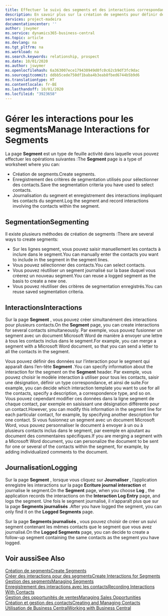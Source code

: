 ```yaml
---
title: Effectuer le suivi des segments et des interactions correspondantes| Microsoft Docs
description: En savoir plus sur la création de segments pour définir des groupes de contacts et spécifier des interactions pour des segments.
services: project-madeira
documentationcenter: ''
author: jswymer
ms.service: dynamics365-business-central
ms.topic: article
ms.devlang: na
ms.tgt_pltfrm: na
ms.workload: na
ms.search.keywords: relationship, prospect
ms.date: 10/01/2020
ms.author: jswymer
ms.openlocfilehash: 6a363007ece179430949d0fc0c62cb9df3fc9dac
ms.sourcegitcommit: ddbb5cede750df1baba4b3eab8fbed6744b5b9d6
ms.translationtype: HT
ms.contentlocale: fr-BE
ms.lasthandoff: 10/01/2020
ms.locfileid: "3923658"
---
```

# <a name="manage-interactions-for-segments"></a><span data-ttu-id="4cc81-103">Gérer les interactions pour les segments</span><span class="sxs-lookup"><span data-stu-id="4cc81-103">Manage Interactions for Segments</span></span>
<span data-ttu-id="4cc81-104">La page **Segment** est un type de feuille activité dans laquelle vous pouvez effectuer les opérations suivantes :</span><span class="sxs-lookup"><span data-stu-id="4cc81-104">The **Segment** page is a type of worksheet where you can:</span></span>

* <span data-ttu-id="4cc81-105">Création de segments.</span><span class="sxs-lookup"><span data-stu-id="4cc81-105">Create segments.</span></span>
* <span data-ttu-id="4cc81-106">Enregistrement des critères de segmentation utilisés pour sélectionner des contacts.</span><span class="sxs-lookup"><span data-stu-id="4cc81-106">Save the segmentation criteria you have used to select contacts.</span></span>
* <span data-ttu-id="4cc81-107">Journalisation du segment et enregistrement des interactions impliquant les contacts du segment.</span><span class="sxs-lookup"><span data-stu-id="4cc81-107">Log the segment and record interactions involving the contacts within the segment.</span></span>

## <a name="segmenting"></a><span data-ttu-id="4cc81-108">Segmentation</span><span class="sxs-lookup"><span data-stu-id="4cc81-108">Segmenting</span></span>
<span data-ttu-id="4cc81-109">Il existe plusieurs méthodes de création de segments :</span><span class="sxs-lookup"><span data-stu-id="4cc81-109">There are several ways to create segments:</span></span>

* <span data-ttu-id="4cc81-110">Sur les lignes segment, vous pouvez saisir manuellement les contacts à inclure dans le segment.</span><span class="sxs-lookup"><span data-stu-id="4cc81-110">You can manually enter the contacts you want to include in the segment in the segment lines.</span></span>
* <span data-ttu-id="4cc81-111">Vous pouvez sélectionner des contacts.</span><span class="sxs-lookup"><span data-stu-id="4cc81-111">You can select contacts.</span></span>
* <span data-ttu-id="4cc81-112">Vous pouvez réutiliser un segment journalisé sur la base duquel vous créerez un nouveau segment.</span><span class="sxs-lookup"><span data-stu-id="4cc81-112">You can reuse a logged segment as the basis to create a new one.</span></span>
* <span data-ttu-id="4cc81-113">Vous pouvez réutiliser des critères de segmentation enregistrés.</span><span class="sxs-lookup"><span data-stu-id="4cc81-113">You can reuse saved segmentation criteria.</span></span>

## <a name="interactions"></a><span data-ttu-id="4cc81-114">Interactions</span><span class="sxs-lookup"><span data-stu-id="4cc81-114">Interactions</span></span>
<span data-ttu-id="4cc81-115">Sur la page **Segment** , vous pouvez créer simultanément des interactions pour plusieurs contacts.</span><span class="sxs-lookup"><span data-stu-id="4cc81-115">On the **Segment** page, you can create interactions for several contacts simultaneously.</span></span> <span data-ttu-id="4cc81-116">Par exemple, vous pouvez fusionner un segment avec un document Microsoft Word de manière à envoyer une lettre à tous les contacts inclus dans le segment.</span><span class="sxs-lookup"><span data-stu-id="4cc81-116">For example, you can merge a segment with a Microsoft Word document, so that you can send a letter to all the contacts in the segment.</span></span>

<span data-ttu-id="4cc81-117">Vous pouvez définir des données sur l’interaction pour le segment qui apparaît dans l’en-tête **Segment** .</span><span class="sxs-lookup"><span data-stu-id="4cc81-117">You can specify information about the interaction for the segment on the **Segment** header.</span></span> <span data-ttu-id="4cc81-118">Par exemple, vous pouvez choisir le modèle interaction à utiliser pour tous les contacts, saisir une désignation, définir un type correspondance, et ainsi de suite.</span><span class="sxs-lookup"><span data-stu-id="4cc81-118">For example, you can decide which interaction template you want to use for all the contacts, specify a description, a correspondence type, and so on.</span></span> <span data-ttu-id="4cc81-119">Vous pouvez cependant modifier ces données dans la ligne segment de chaque contact, par exemple en saisissant une désignation différente pour un contact.</span><span class="sxs-lookup"><span data-stu-id="4cc81-119">However, you can modify this information in the segment line for each particular contact, for example, by specifying another description for one contact.</span></span> <span data-ttu-id="4cc81-120">Si vous fusionnez un segment avec un document Microsoft Word, vous pouvez personnaliser le document à envoyer à un ou à plusieurs contacts inclus dans le segment, par exemple en ajoutant au document des commentaires spécifiques.</span><span class="sxs-lookup"><span data-stu-id="4cc81-120">If you are merging a segment with a Microsoft Word document, you can personalize the document to be sent for one or several of the contacts within the segment, for example, by adding individualized comments to the document.</span></span>

## <a name="logging"></a><span data-ttu-id="4cc81-121">Journalisation</span><span class="sxs-lookup"><span data-stu-id="4cc81-121">Logging</span></span>
<span data-ttu-id="4cc81-122">Sur la page **Segment** , lorsque vous cliquez sur **Journaliser** , l’application enregistre les interactions sur la page **Ecriture journal interaction** et journalise le segment.</span><span class="sxs-lookup"><span data-stu-id="4cc81-122">On the **Segment** page, when you choose **Log** , the application records the interactions on the **Interaction Log Entry** page, and logs the segment.</span></span> <span data-ttu-id="4cc81-123">Une fois le segment journalisé, il n’apparaît plus que sur la page **Segments journalisés** .</span><span class="sxs-lookup"><span data-stu-id="4cc81-123">After you have logged the segment, you can only find it on the **Logged Segments** page.</span></span>

<span data-ttu-id="4cc81-124">Sur la page **Segments journalisés** , vous pouvez choisir de créer un suivi segment contenant les mêmes contacts que le segment que vous avez journalisé.</span><span class="sxs-lookup"><span data-stu-id="4cc81-124">On the **Logged Segments** page, you can decide to create a follow-up segment containing the same contacts as the segment you have logged.</span></span>

## <a name="see-also"></a><span data-ttu-id="4cc81-125">Voir aussi</span><span class="sxs-lookup"><span data-stu-id="4cc81-125">See Also</span></span>
[<span data-ttu-id="4cc81-126">Création de segments</span><span class="sxs-lookup"><span data-stu-id="4cc81-126">Create Segments</span></span>](marketing-how-create-segment.md)  
[<span data-ttu-id="4cc81-127">Créer des interactions pour des segments</span><span class="sxs-lookup"><span data-stu-id="4cc81-127">Create Interactions for Segments</span></span>](marketing-how-create-interactions.md)  
[<span data-ttu-id="4cc81-128">Gestion des segments</span><span class="sxs-lookup"><span data-stu-id="4cc81-128">Managing Segments</span></span>](marketing-segments.md)  
[<span data-ttu-id="4cc81-129">Enregistrement des interactions avec les contacts</span><span class="sxs-lookup"><span data-stu-id="4cc81-129">Recording Interactions With Contacts</span></span>](marketing-interactions.md)  
[<span data-ttu-id="4cc81-130">Gestion des opportunités de ventes</span><span class="sxs-lookup"><span data-stu-id="4cc81-130">Managing Sales Opportunities</span></span>](marketing-manage-sales-opportunities.md)  
[<span data-ttu-id="4cc81-131">Création et gestion des contacts</span><span class="sxs-lookup"><span data-stu-id="4cc81-131">Creating and Managing Contacts</span></span>](marketing-contacts.md)  
[<span data-ttu-id="4cc81-132">Utilisation de Business Central</span><span class="sxs-lookup"><span data-stu-id="4cc81-132">Working with Business Central</span></span>](ui-work-product.md)
